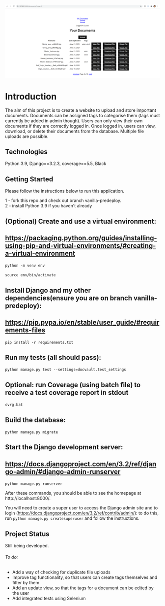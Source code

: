 ![](docvaultcover.png)
# Introduction

The aim of this project is to create a website to upload and store important documents. Documents can be assigned tags to categorise them (tags must currently be added in admin though). Users can only view their own documents if they are correctly logged in. 
Once logged in, users can view, download, or delete their documents from the database. Multiple file uploads are possible.   

## Technologies

Python 3.9, Django==3.2.3, coverage==5.5, Black

## Getting Started

Please follow the instructions below to run this application. 

1 - fork this repo and check out branch vanilla-predeploy.  
2 - install Python 3.9 if you haven't already


## (Optional) Create and use a virtual environment:
## https://packaging.python.org/guides/installing-using-pip-and-virtual-environments/#creating-a-virtual-environment
```python -m venv env```

```source env/bin/activate```

## Install Django and my other dependencies(ensure you are on branch vanilla-predeploy):
## https://pip.pypa.io/en/stable/user_guide/#requirements-files
```pip install -r requirements.txt```

## Run my tests (all should pass):
```python manage.py test --settings=docvault.test_settings```

## Optional: run Coverage (using batch file) to receive a test coverage report in stdout
```cvrg.bat```

## Build the database:
```python manage.py migrate```

## Start the Django development server:
## https://docs.djangoproject.com/en/3.2/ref/django-admin/#django-admin-runserver
```python manage.py runserver```


After these commands, you should be able to see the homepage at http://localhost:8000/.

You will need to create a super user to access the Django admin site and to 
login (https://docs.djangoproject.com/en/3.2/ref/contrib/admin/): to do this, 
run `python manage.py createsuperuser` and follow the instructions.

## Project Status

Still being developed. 
###### To do:

- Add a way of checking for duplicate file uploads
- Improve tag functionality, so that users can create tags themselves and filter by them
- Add an update view, so that the tags for a document can be edited by the user
- Add integrated tests using Selenium
